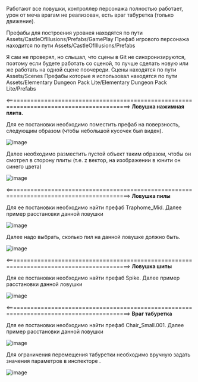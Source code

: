 Работают все ловушки, контроллер персонажа полностью работает, урон от меча врагам не реализован, есть враг табуретка (только движение).

Префабы для построения уровнея находятся по пути Assets/CastleOfIllusions/Prefabs/GamePlay
Префаб игрового персонажа находится по пути Assets/CastleOfIllusions/Prefabs

Я сам не проверял, но слышал, что сцены в Git не синхронизируются, поэтому если будете работать со сценой, то лучше сделать новую или же работать на одной сцене поочереди.
Сцены находятся по пути Assets/Scenes
Префабы которые я использовал находятся по пути Assets/Elementary Dungeon Pack Lite/Elementary Dungeon Pack Lite/Prefabs

<==========================================================================================>
**Ловушка нажимная плита.**

Для ее постановки необходимо поместить префаб на поверзность, следующим образом (чтобы небольшой кусочек был виден).

![image](https://github.com/user-attachments/assets/6ec2a5cc-cee7-42e5-b560-1481ce9d6050)

Далее необходимо разместить пустой объект таким образом, чтобы он смотрел в сторону плиты (т.е. z вектор, на изображении в юнити он синего цвета)

![image](https://github.com/user-attachments/assets/3ce70c74-93ab-46a0-89da-bf69fd5d802c)

<==========================================================================================>
**Ловушка пилы**

Для ее постановки необходимо найти префаб Traphome_Mid. Далее пример расстановки данной ловушки

![image](https://github.com/user-attachments/assets/7dcc6ca1-21fe-44e4-baf8-36b3f0b6c31b)

Далее надо выбрать, сколько пил на данной ловушке должно быть. 

![image](https://github.com/user-attachments/assets/35f8959a-c1ec-4749-9fa7-c69d065ab43a)

<==========================================================================================>
**Ловушка шипы**

Для ее постановки необходимо найти префаб Spike. Далее пример расстановки данной ловушки

![image](https://github.com/user-attachments/assets/a5e602ee-45ef-41a4-89a2-54fa191838de)

<==========================================================================================>
**Враг табуретка**

Для ее постановки необходимо найти префаб Chair_Small.001. Далее пример расстановки данной ловушки

![image](https://github.com/user-attachments/assets/458f44eb-db98-4631-8348-5f700383d76a)

Для ограничения перемещения табуретки необходимо вручную задать значения параметров в инспекторе .

![image](https://github.com/user-attachments/assets/4f283059-e6a2-4cb2-9ea2-7c57994181e6)

